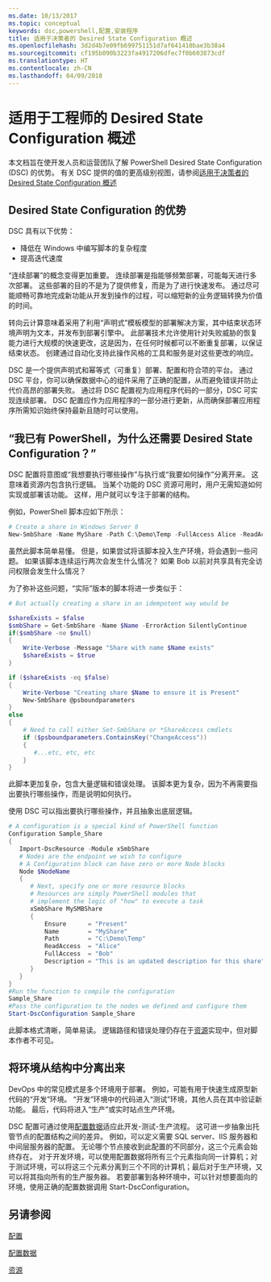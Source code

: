 ```yaml
---
ms.date: 10/13/2017
ms.topic: conceptual
keywords: dsc,powershell,配置,安装程序
title: 适用于决策者的 Desired State Configuration 概述
ms.openlocfilehash: 3d2d4b7e09fb699751151d7af641410bae3b38a4
ms.sourcegitcommit: cf195b090b3223fa4917206dfec7f0b603873cdf
ms.translationtype: HT
ms.contentlocale: zh-CN
ms.lasthandoff: 04/09/2018
---
```

# <a name="desired-state-configuration-overview-for-engineers"></a>适用于工程师的 Desired State Configuration 概述

本文档旨在使开发人员和运营团队了解 PowerShell Desired State Configuration (DSC) 的优势。
有关 DSC 提供的值的更高级别视图，请参阅[适用于决策者的 Desired State Configuration 概述](decisionMaker.md)

## <a name="benefits-of-desired-state-configuration"></a>Desired State Configuration 的优势

DSC 具有以下优势：

- 降低在 Windows 中编写脚本的复杂程度
- 提高迭代速度

“连续部署”的概念变得更加重要。
连续部署是指能够频繁部署，可能每天进行多次部署。
这些部署的目的不是为了提供修复，而是为了进行快速发布。
通过尽可能顺畅可靠地完成新功能从开发到操作的过程，可以缩短新的业务逻辑转换为价值的时间。

转向云计算意味着采用了利用“声明式”模板模型的部署解决方案，其中结束状态环境声明为文本，并发布到部署引擎中。
此部署技术允许使用针对失败威胁的恢复能力进行大规模的快速更改，这是因为，在任何时候都可以不断重复部署，以保证结束状态。
创建通过自动化支持此操作风格的工具和服务是对这些更改的响应。

DSC 是一个提供声明式和幂等式（可重复）部署、配置和符合项的平台。
通过 DSC 平台，你可以确保数据中心的组件采用了正确的配置，从而避免错误并防止代价高昂的部署失败。
通过将 DSC 配置视为应用程序代码的一部分，DSC 可实现连续部署。
DSC 配置应作为应用程序的一部分进行更新，从而确保部署应用程序所需知识始终保持最新且随时可以使用。

## <a name="i-have-powershell-why-do-i-need-desired-state-configuration"></a>“我已有 PowerShell，为什么还需要 Desired State Configuration？”

DSC 配置将意图或“我想要执行哪些操作”与执行或“我要如何操作”分离开来。
这意味着资源内包含执行逻辑。
当某个功能的 DSC 资源可用时，用户无需知道如何实现或部署该功能。
这样，用户就可以专注于部署的结构。

例如，PowerShell 脚本应如下所示：
```powershell
# Create a share in Windows Server 8
New-SmbShare -Name MyShare -Path C:\Demo\Temp -FullAccess Alice -ReadAccess Bob
```
虽然此脚本简单易懂。
但是，如果尝试将该脚本投入生产环境，将会遇到一些问题。
如果该脚本连续运行两次会发生什么情况？
如果 Bob 以前对共享具有完全访问权限会发生什么情况？

为了弥补这些问题，“实际”版本的脚本将进一步类似于：
```powershell
# But actually creating a share in an idempotent way would be

$shareExists = $false
$smbShare = Get-SmbShare -Name $Name -ErrorAction SilentlyContinue
if($smbShare -ne $null)
{
    Write-Verbose -Message "Share with name $Name exists"
    $shareExists = $true
}

if ($shareExists -eq $false)
{
    Write-Verbose "Creating share $Name to ensure it is Present"
    New-SmbShare @psboundparameters
}
else
{
    # Need to call either Set-SmbShare or *ShareAccess cmdlets
    if ($psboundparameters.ContainsKey("ChangeAccess"))
    {
       #...etc, etc, etc
    }
}
```

此脚本更加复杂，包含大量逻辑和错误处理。
该脚本更为复杂，因为不再需要指出要执行哪些操作，而是说明如何执行。

使用 DSC 可以指出要执行哪些操作，并且抽象出底层逻辑。

```powershell
# A configuration is a special kind of PowerShell function
Configuration Sample_Share
{
   Import-DscResource -Module xSmbShare
   # Nodes are the endpoint we wish to configure
   # A Configuration block can have zero or more Node blocks
   Node $NodeName
   {
      # Next, specify one or more resource blocks
      # Resources are simply PowerShell modules that
      # implement the logic of "how" to execute a task
      xSmbShare MySMBShare
      {
          Ensure      = "Present"
          Name        = "MyShare"
          Path        = "C:\Demo\Temp"
          ReadAccess  = "Alice"
          FullAccess  = "Bob"
          Description = "This is an updated description for this share"
      }
   }
}
#Run the function to compile the configuration
Sample_Share
#Pass the configuration to the nodes we defined and configure them
Start-DscConfiguration Sample_Share
```

此脚本格式清晰，简单易读。
逻辑路径和错误处理仍存在于[资源](resources.md)实现中，但对脚本作者不可见。

## <a name="separating-environment-from-structure"></a>将环境从结构中分离出来

DevOps 中的常见模式是多个环境用于部署。
例如，可能有用于快速生成原型新代码的“开发”环境。
“开发”环境中的代码进入“测试”环境，其他人员在其中验证新功能。
最后，代码将进入“生产”或实时站点生产环境。

DSC 配置可通过使用[配置数据](configData.md)适应此开发-测试-生产流程。
这可进一步抽象出托管节点的配置结构之间的差异。
例如，可以定义需要 SQL server、IIS 服务器和中间层服务器的配置。
无论哪个节点接收到此配置的不同部分，这三个元素会始终存在。
对于开发环境，可以使用配置数据将所有三个元素指向同一计算机；对于测试环境，可以将这三个元素分离到三个不同的计算机；最后对于生产环境，又可以将其指向所有的生产服务器。
若要部署到各种环境中，可以针对想要面向的环境，使用正确的配置数据调用 Start-DscConfiguration。

## <a name="see-also"></a>另请参阅

[配置](configurations.md)

[配置数据](configData.md)

[资源](resources.md)